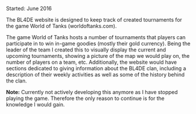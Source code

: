Started: June 2016

The BL4DE website is designed to keep track of created tournaments for the game World of Tanks (worldoftanks.com).

The game World of Tanks hosts a number of tournaments that players can participate in to win in-game goodies 
(mostly their gold currency). Being the leader of the team I created this to visually display the current and 
upcoming tournaments, showing a picture of the map we would play on, the number of players on a team, etc. 
Additionally, the website would have sections dedicated to giving information about the BL4DE clan, including 
a description of their weekly activities as well as some of the history behind the clan.

**Note:** Currently not actively developing this anymore as I have stopped playing the game. Therefore the only 
reason to continue is for the knowledge I would gain.
